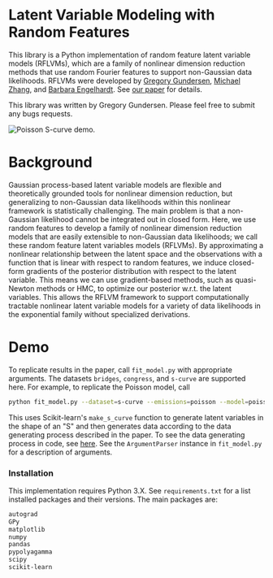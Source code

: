 # Latent Variable Modeling with Random Features

This library is a Python implementation of random feature latent variable models (RFLVMs), which are a family of nonlinear dimension reduction methods that use random Fourier features to support non-Gaussian data likelihoods. RFLVMs were developed by [Gregory Gundersen](http://gregorygundersen.com/), [Michael Zhang](https://michaelzhang01.github.io/), and [Barbara Engelhardt](https://www.cs.princeton.edu/~bee/). See [our paper](https://arxiv.org/abs/2006.11145) for details.

This library was written by Gregory Gundersen. Please feel free to submit any bugs requests.

![Poisson S-curve demo.](https://raw.githubusercontent.com/gwgundersen/rflvm/master/images/s_curve_demo.png)

# Background

Gaussian process-based latent variable models are flexible and theoretically grounded tools for nonlinear dimension reduction, but generalizing to non-Gaussian data likelihoods within this nonlinear framework is statistically challenging. The main problem is that a non-Gaussian likelihood cannot be integrated out in closed form. Here, we use random features to develop a family of nonlinear dimension reduction models that are easily extensible to non-Gaussian data likelihoods; we call these random feature latent variables models (RFLVMs). By approximating a nonlinear relationship between the latent space and the observations with a function that is linear with respect to random features, we induce closed-form gradients of the posterior distribution with respect to the latent variable. This means we can use gradient-based methods, such as quasi-Newton methods or HMC, to optimize our posterior w.r.t. the latent variables. This allows the RFLVM framework to support computationally tractable nonlinear latent variable models for a variety of data likelihoods in the exponential family without specialized derivations.

# Demo

To replicate results in the paper, call `fit_model.py` with appropriate arguments. The datasets `bridges`, `congress`, and `s-curve` are supported here. For example, to replicate the Poisson model, call

```bash
python fit_model.py --dataset=s-curve --emissions=poisson --model=poisson
```

This uses Scikit-learn's `make_s_curve` function to generate latent variables in the shape of an "S" and then generates data according to the data generating process described in the paper. To see the data generating process in code, see [here](https://github.com/gwgundersen/rflvm/blob/master/datasets/loader.py#L71). See the `ArgumentParser` instance in `fit_model.py` for a description of arguments.

### Installation

This implementation requires Python 3.X. See `requirements.txt` for a list installed packages and their versions. The main packages are:

```bash
autograd
GPy
matplotlib
numpy
pandas
pypolyagamma
scipy
scikit-learn
```
